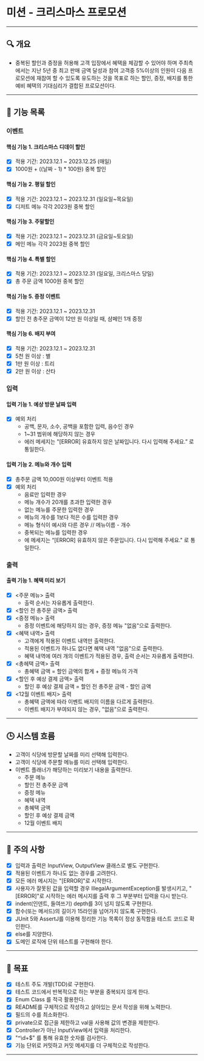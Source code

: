 # 미션 - 크리스마스 프로모션
<hr/>

## 🔍 개요
- 중복된 할인과 증정을 허용해 고객 입장에서 혜택을 체감할 수 있어야 하며 주최측에서는 지난 5년 중 
최고 판매 금액 달성과 참여 고객중 5%이상의 인원이 다음 프로모션에 재참여 할 수 있도록 유도하는 
것을 목표로 하는 할인, 증정, 배지를 통한 예비 혜택의 기대심리가 결합된 프로모션이다. 
<hr/>

## 📝 기능 목록

### 이벤트
#### 핵심 기능 1. 크리스마스 디데이 할인
- [x] 적용 기간: 2023.12.1 ~ 2023.12.25 (매일)
- [x] 1000원 + ((날짜 - 1) * 100원) 중복 할인
#### 핵심 기능 2. 평일 할인
- [x] 적용 기간: 2023.12.1 ~ 2023.12.31 (일요일~목요일)
- [x] 디저트 메뉴 각각 2023원 중복 할인
#### 핵심 기능 3. 주말할인
- [x] 적용 기간: 2023.12.1 ~ 2023.12.31 (금요일~토요일)
- [x] 메인 메뉴 각각 2023원 중복 할인
#### 핵심 기능 4. 특별 할인
- [x] 적용 기간: 2023.12.1 ~ 2023.12.31 (일요일, 크리스마스 당일)
- [x] 총 주문 금액 1000원 중복 할인
#### 핵심 기능 5. 증정 이벤트
- [x] 적용 기간: 2023.12.1 ~ 2023.12.31
- [x] 할인 전 총주문 금액이 12만 원 이상일 때, 샴페인 1개 증정
#### 핵심 기능 6. 배지 부여
- [x] 적용 기간: 2023.12.1 ~ 2023.12.31
- [x] 5천 원 이상 : 별
- [x] 1만 원 이상 : 트리
- [x] 2만 원 이상 : 산타

### 입력
#### 입력 기능 1. 예상 방문 날짜 입력
- [x] 예외 처리 
  - 공백, 문자, 소수, 공백을 포함한 입력, 음수인 경우 
  - 1~31 범위에 해당하지 않는 경우
  - 에러 메세지는 "[ERROR] 유효하지 않은 날짜입니다. 다시 입력해 주세요.” 로 통일한다.
#### 입력 기능 2. 메뉴와 개수 입력
- [x] 총주문 금액 10,000원 이상부터 이벤트 적용
- [x] 예외 처리
  - 음료만 입력한 경우
  - 메뉴 개수가 20개를 초과한 입력한 경우
  - 없는 메뉴를 주문한  입력한 경우
  - 메뉴의 개수를 1보다 적은 수를 입력한 경우
  - 메뉴 형식이 예시와 다른 경우 // 메뉴이름 - 개수
  - 중복되는 메뉴를 입력한 경우
  - 에  메세지는 “[ERROR] 유효하지 않은 주문입니다. 다시 입력해 주세요." 로 통일한다.

### 출력
#### 출력 기능 1. 혜택 미리 보기
- [x] <주문 메뉴> 출력
  - 출력 순서는 자유롭게 출력한다.
- [x] <할인 전 총주문 금액> 출력
- [x] <증정 메뉴> 출력
  - 증정 이벤트에 해당하지 않는 경우, 증정 메뉴 "없음"으로 출력한다.
- [x] <혜택 내역> 출력
  - 고객에게 적용된 이벤트 내역만 출력한다.
  - 적용된 이벤트가 하나도 없다면 혜택 내역 "없음"으로 출력한다.
  - 혜택 내역에 여러 개의 이벤트가 적용된 경우, 출력 순서는 자유롭게 출력한다.
- [x] <총헤택 금액> 출력
  - 총혜택 금액 = 할인 금액의 합계 + 증정 메뉴의 가격
- [x] <할인 후 예상 결제 금액> 출력
  - 할인 후 예상 결제 금액 = 할인 전 총주문 금액 - 할인 금액
- [x] <12월 이벤트 배지> 출력
  - 총혜택 금액에 따라 이벤트 배지의 이름을 다르게 출력한다.
  - 이벤트 배지가 부여되지 않는 경우, "없음"으로 출력한다.
<hr/>

## 🕒 시스템 흐름
- 고객이 식당에 방문할 날짜를 미리 선택해 입력한다. 
- 고객이 식당에 주문할 메뉴를 미리 선택해 입력한다.
- 이벤트 플래너가 해당하는 미리보기 내용을 출력한다.
  - 주문 메뉴
  - 할인 전 총주문 금액
  - 증정 메뉴
  - 혜택 내역
  - 총혜택 금액
  - 할인 후 예상 결제 금액
  - 12월 이벤트 배지 
<hr/>

## 🚨 주의 사항
- [x] 입력과 출력은 InputView, OutputView 클래스로 별도 구현한다.
- [x] 적용된 이벤트가 하나도 없는 경우를 고려한다.
- [x] 모든 에러 메시지는 "[ERROR]"로 시작한다.
- [x] 사용자가 잘못된 값을 입력할 경우 IllegalArgumentException를 발생시키고, 
"[ERROR]"로 시작하는 에러 메시지를 출력 후 그 부분부터 입력을 다시 받는다.
- [x] indent(인덴트, 들여쓰기) depth를 3이 넘지 않도록 구현한다.
- [x] 함수(또는 메서드)의 길이가 15라인을 넘어가지 않도록 구현한다.
- [x] JUnit 5와 AssertJ를 이용해 정리한 기능 목록이 정상 동작함을 테스트 코드로 확인한다.
- [x] else를 지양한다.
- [x] 도메인 로직에 단위 테스트를 구현해야 한다.
<hr/>

## 🏁 목표
- [x] 테스트 주도 개발(TDD)로 구현한다.
- [x] 테스트 코드에서 반복적으로 하는 부분을 중복되지 않게 한다.
- [x] Enum Class 를 적극 활용한다.
- [x] README를 구체적으로 작성하고 살아있는 문서 작성을 위해 노력한다.
- [x] 필드의 수를 최소화한다.
- [x] private으로 접근을 제한하고 val을 사용해 값의 변경을 제한한다.
- [x] Controller가 아닌 InputView에서 입력을 처리한다.
- [x] "^\\d+$" 를 통해 유효한 숫자를 검사한다.
- [x] 기능 단위로 커밋하고 커밋 메세지를 더 구체적으로 작성한다.
<hr/>